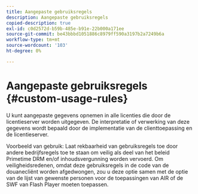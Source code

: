 ```yaml
---
title: Aangepaste gebruiksregels
description: Aangepaste gebruiksregels
copied-description: true
exl-id: c0d2572d-b59b-485e-b91e-22b000a171ee
source-git-commit: be43bbbd1051886c8979ff590a3197b2a7249b6a
workflow-type: tm+mt
source-wordcount: '103'
ht-degree: 0%

---
```


# Aangepaste gebruiksregels {#custom-usage-rules}

U kunt aangepaste gegevens opnemen in alle licenties die door de licentieserver worden uitgegeven. De interpretatie of verwerking van deze gegevens wordt bepaald door de implementatie van de clienttoepassing en de licentieserver.

Voorbeeld van gebruik: Laat rekbaarheid van gebruiksregels toe door andere bedrijfsregels toe te staan om veilig als deel van het beleid Primetime DRM en/of inhoudsvergunning worden vervoerd. Om veiligheidsredenen, omdat deze gebruiksregels in de code van de douanecliënt worden afgedwongen, zou u deze optie samen met de optie van de lijst van gewenste personen voor de toepassingen van AIR of de SWF van Flash Player moeten toepassen.
